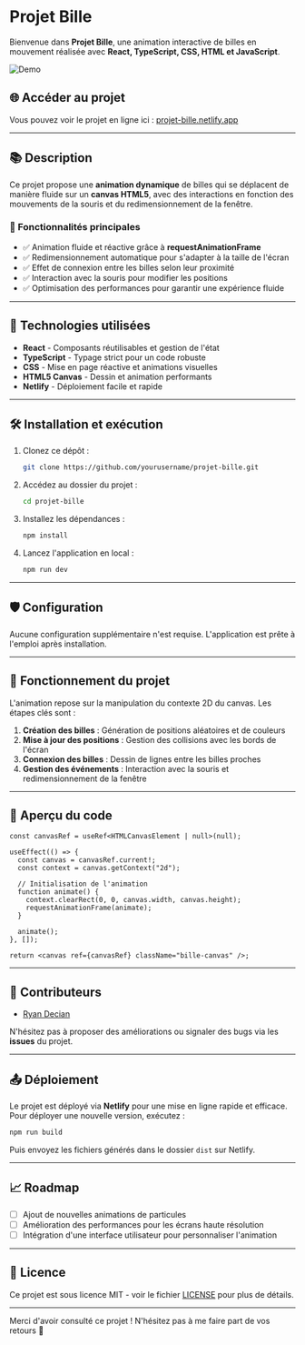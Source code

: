 # Projet Bille

Bienvenue dans **Projet Bille**, une animation interactive de billes en mouvement réalisée avec **React, TypeScript, CSS, HTML et JavaScript**.

![Demo](https://projet-bille.netlify.app/demo.gif)

## 🌐 Accéder au projet

Vous pouvez voir le projet en ligne ici : [projet-bille.netlify.app](https://projet-bille.netlify.app/)

---

## 📚 Description

Ce projet propose une **animation dynamique** de billes qui se déplacent de manière fluide sur un **canvas HTML5**, avec des interactions en fonction des mouvements de la souris et du redimensionnement de la fenêtre.

### 🔎 Fonctionnalités principales

- ✅ Animation fluide et réactive grâce à **requestAnimationFrame**
- ✅ Redimensionnement automatique pour s'adapter à la taille de l'écran
- ✅ Effet de connexion entre les billes selon leur proximité
- ✅ Interaction avec la souris pour modifier les positions
- ✅ Optimisation des performances pour garantir une expérience fluide

---

## 💪 Technologies utilisées

- **React** - Composants réutilisables et gestion de l'état
- **TypeScript** - Typage strict pour un code robuste
- **CSS** - Mise en page réactive et animations visuelles
- **HTML5 Canvas** - Dessin et animation performants
- **Netlify** - Déploiement facile et rapide

---

## 🛠 Installation et exécution

1. Clonez ce dépôt :
   ```bash
   git clone https://github.com/yourusername/projet-bille.git
   ```

2. Accédez au dossier du projet :
   ```bash
   cd projet-bille
   ```

3. Installez les dépendances :
   ```bash
   npm install
   ```

4. Lancez l'application en local :
   ```bash
   npm run dev
   ```

---

## 🛡️ Configuration

Aucune configuration supplémentaire n'est requise. L'application est prête à l'emploi après installation.

---

## 📅 Fonctionnement du projet

L'animation repose sur la manipulation du contexte 2D du canvas. Les étapes clés sont :

1. **Création des billes** : Génération de positions aléatoires et de couleurs
2. **Mise à jour des positions** : Gestion des collisions avec les bords de l'écran
3. **Connexion des billes** : Dessin de lignes entre les billes proches
4. **Gestion des événements** : Interaction avec la souris et redimensionnement de la fenêtre

---

## 📱 Aperçu du code

```tsx
const canvasRef = useRef<HTMLCanvasElement | null>(null);

useEffect(() => {
  const canvas = canvasRef.current!;
  const context = canvas.getContext("2d");

  // Initialisation de l'animation
  function animate() {
    context.clearRect(0, 0, canvas.width, canvas.height);
    requestAnimationFrame(animate);
  }

  animate();
}, []);

return <canvas ref={canvasRef} className="bille-canvas" />;
```

---

## 👥 Contributeurs

- [Ryan Decian](https://github.com/ryandecian)

N'hésitez pas à proposer des améliorations ou signaler des bugs via les **issues** du projet.

---

## 📤 Déploiement

Le projet est déployé via **Netlify** pour une mise en ligne rapide et efficace. Pour déployer une nouvelle version, exécutez :

```bash
npm run build
```

Puis envoyez les fichiers générés dans le dossier `dist` sur Netlify.

---

## 📈 Roadmap

- [ ] Ajout de nouvelles animations de particules
- [ ] Amélioration des performances pour les écrans haute résolution
- [ ] Intégration d'une interface utilisateur pour personnaliser l'animation

---

## 📄 Licence

Ce projet est sous licence MIT - voir le fichier [LICENSE](LICENSE) pour plus de détails.

---

Merci d'avoir consulté ce projet ! N'hésitez pas à me faire part de vos retours 🚀

